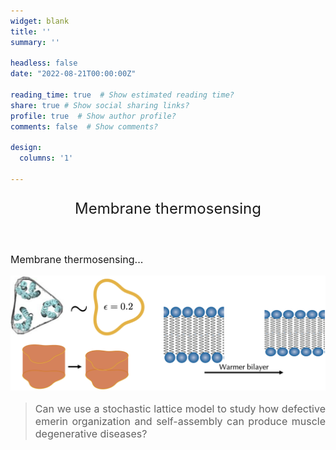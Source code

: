 ```yaml
---
widget: blank
title: ''
summary: ''

headless: false
date: "2022-08-21T00:00:00Z"

reading_time: true  # Show estimated reading time?
share: true # Show social sharing links?
profile: true  # Show author profile?
comments: false  # Show comments?

design:
  columns: '1'

---
```


<center><p style="font-size: 24px">Membrane thermosensing</p></center><br>

<p style="font-size: 16px" align="justify">Membrane thermosensing...<br></p>

<img src="thermosensing_cover.png">

> <p style="font-size: 16px" align="justify">Can we use a stochastic lattice model to study how defective emerin organization and self-assembly can produce muscle degenerative diseases?</p>

<br><br>
